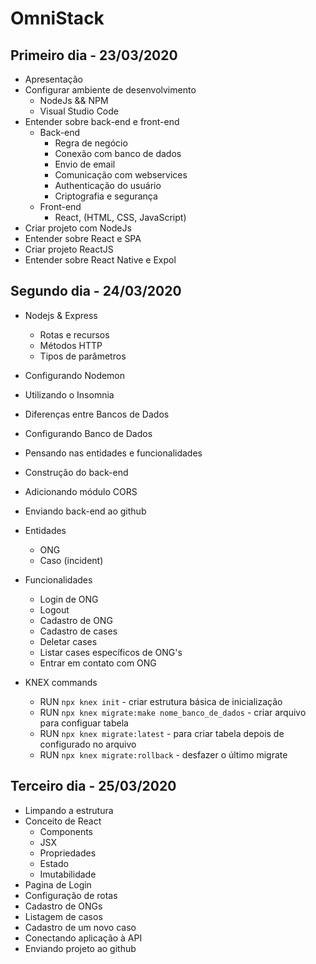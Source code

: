 # OmniStack

## Primeiro dia - 23/03/2020 

* Apresentação
* Configurar ambiente de desenvolvimento
    - NodeJs && NPM
    - Visual Studio Code
* Entender sobre back-end e front-end
    - Back-end
        - Regra de negócio
        - Conexão com banco de dados
        - Envio de email
        - Comunicação com webservices
        - Authenticação do usuário
        - Criptografia e segurança
    - Front-end
        - React, (HTML, CSS, JavaScript)
* Criar projeto com NodeJs
* Entender sobre React e SPA
* Criar projeto ReactJS
* Entender sobre React Native e Expol


## Segundo dia - 24/03/2020

* Nodejs & Express
    - Rotas e recursos
    - Métodos HTTP
    - Tipos de parâmetros
* Configurando Nodemon
* Utilizando o Insomnia
* Diferenças entre Bancos de Dados
* Configurando Banco de Dados
* Pensando nas entidades e funcionalidades
* Construção do back-end
* Adicionando módulo CORS
* Enviando back-end ao github
* Entidades
    - ONG
    - Caso (incident)
* Funcionalidades
    - Login de ONG
    - Logout
    - Cadastro de ONG
    - Cadastro de cases
    - Deletar cases
    - Listar cases específicos de ONG's
    - Entrar em contato com ONG

* KNEX commands
    - RUN `npx knex init` - criar estrutura básica de inicialização
    - RUN `npx knex migrate:make nome_banco_de_dados` - criar arquivo para configuar tabela
    - RUN `npx knex migrate:latest` - para criar tabela depois de configurado no arquivo
    - RUN `npx knex migrate:rollback` - desfazer o último migrate


## Terceiro dia - 25/03/2020

* Limpando a estrutura
* Conceito de React
    - Components
    - JSX
    - Propriedades
    - Estado
    - Imutabilidade
* Pagina de Login
* Configuração de rotas
* Cadastro de ONGs
* Listagem de casos
* Cadastro de um novo caso
* Conectando aplicação à API
* Enviando projeto ao github